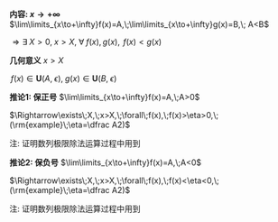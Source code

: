 **内容: $x\to+\infty$**
$\lim\limits_{x\to+\infty}f(x)=A,\;\lim\limits_{x\to+\infty}g(x)=B,\; A<B$

$\Rightarrow\exists\;X>0,\;x>X,\;\forall\;f(x),\,g(x),\;\,f(x)<g(x)$

**几何意义**
$x>X$

$\,f(x)\in\mathbf{U}(A,\;\epsilon),\;g(x)\in\mathbf{U}(B,\;\epsilon)$

**推论1: 保正号**
$\lim\limits_{x\to+\infty}f(x)=A,\;A>0$

$\Rightarrow\exists\;X,\;x>X,\;\forall\;f(x),\;f(x)>\eta>0,\;(\rm{example}\;\eta=\dfrac A2)$

注: 证明数列极限除法运算过程中用到

**推论2: 保负号**
$\lim\limits_{x\to+\infty}f(x)=A,\;A<0$

$\Rightarrow\exists\;X,\;x>X,\;\forall\;f(x),\;f(x)<\eta<0,\;(\rm{example}\;\eta=\dfrac A2)$

注: 证明数列极限除法运算过程中用到
